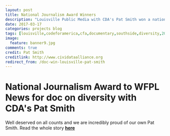 ```yaml
---
layout: post
title: National Journalism Award Winners
description: "Louisville Public Media with CDA's Pat Smith won a national Kaleidoscope Award for their 2016 documentary on Southside, Louisville, KY's most diverse neighborhood."
date: 2017-03-17
categories: projects blog
tags: [louisville,codeforamerica,cfa,documentary,southside,diversity,2017,legislation,Kentucky]
image:
  feature: banner9.jpg
comments: true
credit: Pat Smith
creditlink: http://www.cividataalliance.org
redirect_from: /doc-win-louisville-pat-smith
---
```

# National Journalism Award to WFPL News for doc on diversity with CDA's Pat Smith
Well deserved on all counts and we are incredibly proud of our own Pat Smith.  Read the whole story [__here__](http://wfpl.org/wfpl-news-wins-national-award-diversity-reporting/)
